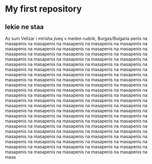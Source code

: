 # My first repository
## lekie ne staa
Az sum Velizar i mirisha jiveq v meden rudnik, Burgas/Bulgaria
penis na masapenis na masapenis na masapenis na masapenis na masapenis na masapenis na masapenis na masapenis na masapenis na masapenis na masapenis na masapenis na masapenis na masapenis na masapenis na masapenis na masapenis na masapenis na masapenis na masapenis na masapenis na masapenis na masapenis na masapenis na masapenis na masapenis na masapenis na masapenis na masapenis na masapenis na masapenis na masapenis na masapenis na masapenis na masapenis na masapenis na masapenis na masapenis na masapenis na masapenis na masapenis na masapenis na masapenis na masapenis na masapenis na masapenis na masapenis na masapenis na masapenis na masapenis na masapenis na masapenis na masapenis na masapenis na masapenis na masapenis na masapenis na masapenis na masapenis na masapenis na masapenis na masapenis na masapenis na masapenis na masapenis na masapenis na masapenis na masapenis na masapenis na masapenis na masapenis na masapenis na masapenis na masapenis na masapenis na masapenis na masapenis na masapenis na masapenis na masapenis na masapenis na masapenis na masapenis na masapenis na masapenis na masapenis na masapenis na masapenis na masapenis na masapenis na masapenis na masapenis na masapenis na masapenis na masapenis na masapenis na masapenis na masapenis na masapenis na masapenis na masapenis na masapenis na masapenis na masapenis na masapenis na masapenis na masapenis na masapenis na masapenis na masapenis na masa
